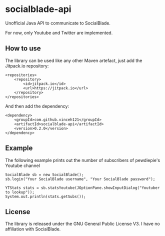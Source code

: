 # socialblade-api
Unofficial Java API to communicate to SocialBlade.

For now, only Youtube and Twitter are implemented.

## How to use
The library can be used like any other Maven artefact, just add the Jitpack.io repository:

```
<repositories>
	<repository>
	    <id>jitpack.io</id>
	    <url>https://jitpack.io</url>
	</repository>
</repositories>
```

And then add the dependency:

```
<dependency>
    <groupId>com.github.vinceh121</groupId>
    <artifactId>socialblade-api</artifactId>
    <version>0.2.0</version>
</dependency>
```

## Example

The following example prints out the number of subscribers of pewdiepie's Youtube channel

```
SocialBlade sb = new SocialBlade();
sb.login("Your SocialBlade username", "Your SocialBlade password");

YTStats stats = sb.statsYoutube(JOptionPane.showInputDialog("Youtuber to lookup"));
System.out.println(stats.getSubs());
```

## License

The library is released under the GNU General Public License V3.
I have no affiliation with SocialBlade.

